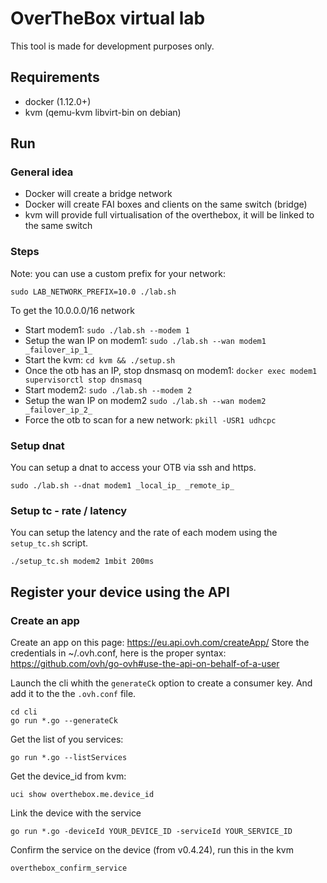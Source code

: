 # OverTheBox virtual lab

This tool is made for development purposes only.


## Requirements

* docker (1.12.0+)
* kvm (qemu-kvm libvirt-bin on debian)

## Run

### General idea

* Docker will create a bridge network
* Docker will create FAI boxes and clients on the same switch (bridge)
* kvm will provide full virtualisation of the overthebox, it will be linked to the same switch

### Steps

Note: you can use a custom prefix for your network:

```
sudo LAB_NETWORK_PREFIX=10.0 ./lab.sh
```

To get the 10.0.0.0/16 network


* Start modem1: ```sudo ./lab.sh --modem 1```
* Setup the wan IP on modem1: ```sudo ./lab.sh --wan modem1 _failover_ip_1_```
* Start the kvm: ```cd kvm && ./setup.sh```
* Once the otb has an IP, stop dnsmasq on modem1: ```docker exec modem1 supervisorctl stop dnsmasq```
* Start modem2: ```sudo ./lab.sh --modem 2```
* Setup the wan IP on modem2 ```sudo ./lab.sh --wan modem2 _failover_ip_2_```
* Force the otb to scan for a new network: ```pkill -USR1 udhcpc```

### Setup dnat

You can setup a dnat to access your OTB via ssh and https.

```
sudo ./lab.sh --dnat modem1 _local_ip_ _remote_ip_
```

### Setup tc - rate / latency

You can setup the latency and the rate of each modem using the ```setup_tc.sh``` script.

```
./setup_tc.sh modem2 1mbit 200ms
```

## Register your device using the API

### Create an app

Create an app on this page: https://eu.api.ovh.com/createApp/
Store the credentials in ~/.ovh.conf, here is the proper syntax: https://github.com/ovh/go-ovh#use-the-api-on-behalf-of-a-user

Launch the cli whith the ```generateCk``` option to create a consumer key. And add it to the the ```.ovh.conf``` file.

```
cd cli
go run *.go --generateCk
```

Get the list of you services:


```
go run *.go --listServices
```


Get the device_id from kvm:

```
uci show overthebox.me.device_id
```

Link the device with the service

```
go run *.go -deviceId YOUR_DEVICE_ID -serviceId YOUR_SERVICE_ID
```

Confirm the service on the device (from v0.4.24), run this in the kvm

```
overthebox_confirm_service
```
